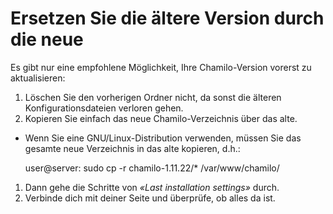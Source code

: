 # Ersetzen Sie die ältere Version durch die neue

Es gibt nur eine empfohlene Möglichkeit, Ihre Chamilo-Version vorerst zu aktualisieren:

1. Löschen Sie den vorherigen Ordner nicht, da sonst die älteren Konfigurationsdateien verloren gehen.
2. Kopieren Sie einfach das neue Chamilo-Verzeichnis über das alte.
 * Wenn Sie eine GNU/Linux-Distribution verwenden, müssen Sie das gesamte neue Verzeichnis in das alte kopieren, d.h.:


    user@server: sudo cp -r chamilo-1.11.22/\* /var/www/chamilo/

1. Dann gehe die Schritte von _«Last installation settings»_ durch.
2. Verbinde dich mit deiner Seite und überprüfe, ob alles da ist.